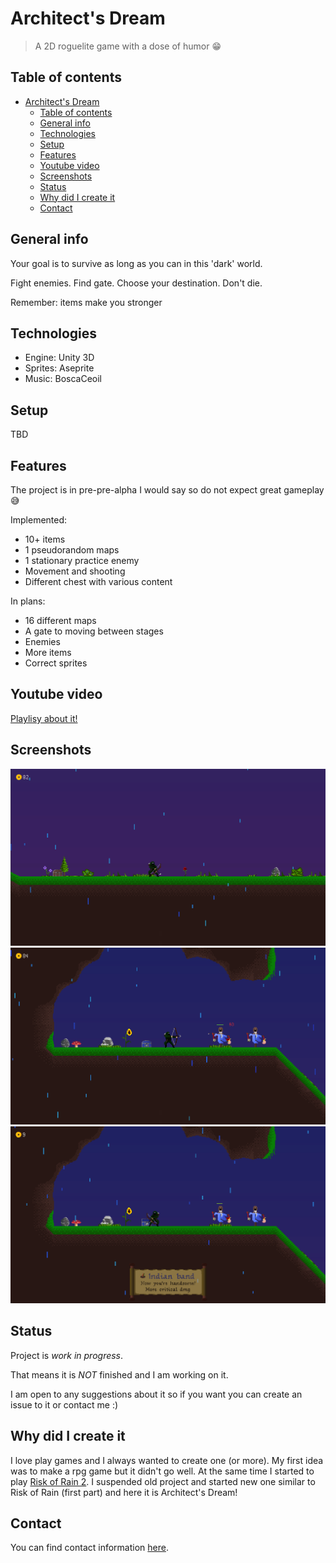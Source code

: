 # Architect's Dream

> A 2D roguelite game with a dose of humor :grin:

## Table of contents

- [Architect's Dream](#architects-dream)
  - [Table of contents](#table-of-contents)
  - [General info](#general-info)
  - [Technologies](#technologies)
  - [Setup](#setup)
  - [Features](#features)
  - [Youtube video](#youtube-video)
  - [Screenshots](#screenshots)
  - [Status](#status)
  - [Why did I create it](#why-did-i-create-it)
  - [Contact](#contact)

## General info

Your goal is to survive as long as you can in this 'dark' world.

Fight enemies. Find gate. Choose your destination. Don't die.

Remember: items make you stronger

## Technologies

* Engine: Unity 3D
* Sprites: Aseprite
* Music: BoscaCeoil

## Setup

TBD

## Features

The project is in pre-pre-alpha I would say so do not expect great gameplay :sweat_smile:

Implemented:

* 10+ items
* 1 pseudorandom maps
* 1 stationary practice enemy
* Movement and shooting
* Different chest with various content

In plans:

* 16 different maps
* A gate to moving between stages
* Enemies
* More items
* Correct sprites

## Youtube video

[Playlisy about it!](https://www.youtube.com/watch?v=FwzFYSictSQ&list=PL38UXmZq3xXmpF_ji6-UATfILLv2F2PDx)

## Screenshots

![Screenshot 1](./ReadMeIMG/Screen1.png)
![Screenshot 2](./ReadMeIMG/Screen2.png)
![Screenshot 3](./ReadMeIMG/Screen3.png)

## Status

Project is _work in progress_.

That means it is _NOT_ finished and I am working on it.

I am open to any suggestions about it so if you want you can create an issue to it or contact me :)

## Why did I create it

I love play games and I always wanted to create one (or more). My first idea was to make a rpg game but it didn't go well. At the same time I started to play [Risk of Rain 2](https://www.riskofrain.com/). I suspended old project and started new one similar to Risk of Rain (first part) and here it is Architect's Dream!

## Contact

You can find contact information [here](https://jacek-jendrzejewski.azurewebsites.net/Contact).
